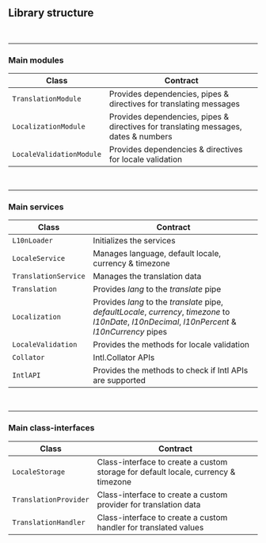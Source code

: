 ## Library structure

<br>

---

### Main modules
Class | Contract
----- | --------
`TranslationModule` | Provides dependencies, pipes & directives for translating messages
`LocalizationModule` | Provides dependencies, pipes & directives for translating messages, dates & numbers
`LocaleValidationModule` | Provides dependencies & directives for locale validation

<br>

---

### Main services
Class | Contract
----- | --------
`L10nLoader` | Initializes the services
`LocaleService` | Manages language, default locale, currency & timezone
`TranslationService` | Manages the translation data
`Translation` | Provides _lang_ to the _translate_ pipe
`Localization` | Provides _lang_ to the _translate_ pipe, _defaultLocale_, _currency_, _timezone_ to _l10nDate_, _l10nDecimal_, _l10nPercent_ & _l10nCurrency_ pipes
`LocaleValidation` | Provides the methods for locale validation
`Collator` | Intl.Collator APIs
`IntlAPI` | Provides the methods to check if Intl APIs are supported

<br>

---

### Main class-interfaces
Class | Contract
----- | --------
`LocaleStorage` | Class-interface to create a custom storage for default locale, currency & timezone
`TranslationProvider` | Class-interface to create a custom provider for translation data
`TranslationHandler` | Class-interface to create a custom handler for translated values

